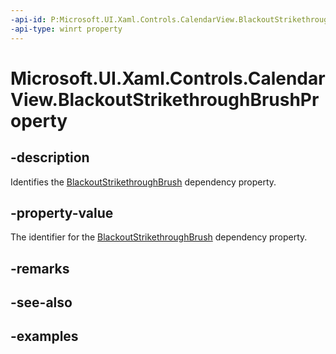 ```yaml
---
-api-id: P:Microsoft.UI.Xaml.Controls.CalendarView.BlackoutStrikethroughBrushProperty
-api-type: winrt property
---
```


# Microsoft.UI.Xaml.Controls.CalendarView.BlackoutStrikethroughBrushProperty

<!--
public static Microsoft.UI.Xaml.DependencyProperty BlackoutStrikethroughBrushProperty { get; }
-->


## -description

Identifies the [BlackoutStrikethroughBrush](calendarview_blackoutstrikethroughbrush.md) dependency property.

## -property-value

The identifier for the [BlackoutStrikethroughBrush](calendarview_blackoutstrikethroughbrush.md) dependency property.

## -remarks

## -see-also

## -examples


